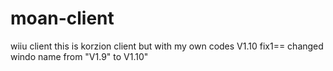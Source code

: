 # moan-client
wiiu client
this is korzion client but with my own codes
V1.10 fix1== changed windo name from "V1.9" to V1.10"
